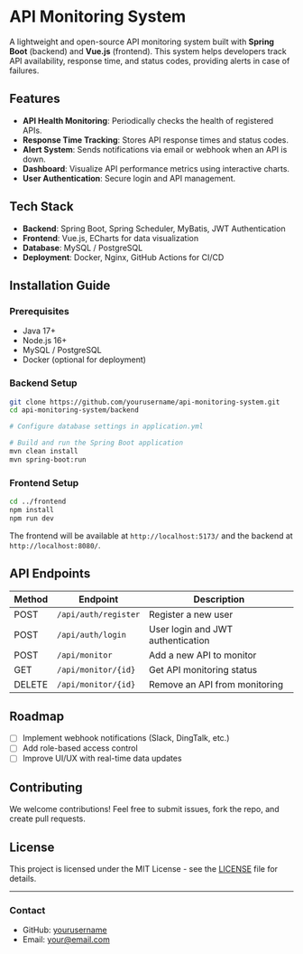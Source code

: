 # API Monitoring System

A lightweight and open-source API monitoring system built with **Spring Boot** (backend) and **Vue.js** (frontend). This system helps developers track API availability, response time, and status codes, providing alerts in case of failures.

## Features
- **API Health Monitoring**: Periodically checks the health of registered APIs.
- **Response Time Tracking**: Stores API response times and status codes.
- **Alert System**: Sends notifications via email or webhook when an API is down.
- **Dashboard**: Visualize API performance metrics using interactive charts.
- **User Authentication**: Secure login and API management.

## Tech Stack
- **Backend**: Spring Boot, Spring Scheduler, MyBatis, JWT Authentication
- **Frontend**: Vue.js, ECharts for data visualization
- **Database**: MySQL / PostgreSQL
- **Deployment**: Docker, Nginx, GitHub Actions for CI/CD

## Installation Guide
### Prerequisites
- Java 17+
- Node.js 16+
- MySQL / PostgreSQL
- Docker (optional for deployment)

### Backend Setup
```sh
git clone https://github.com/yourusername/api-monitoring-system.git
cd api-monitoring-system/backend

# Configure database settings in application.yml

# Build and run the Spring Boot application
mvn clean install
mvn spring-boot:run
```

### Frontend Setup
```sh
cd ../frontend
npm install
npm run dev
```

The frontend will be available at `http://localhost:5173/` and the backend at `http://localhost:8080/`.

## API Endpoints
| Method | Endpoint | Description |
|--------|---------|-------------|
| POST | `/api/auth/register` | Register a new user |
| POST | `/api/auth/login` | User login and JWT authentication |
| POST | `/api/monitor` | Add a new API to monitor |
| GET | `/api/monitor/{id}` | Get API monitoring status |
| DELETE | `/api/monitor/{id}` | Remove an API from monitoring |

## Roadmap
- [ ] Implement webhook notifications (Slack, DingTalk, etc.)
- [ ] Add role-based access control
- [ ] Improve UI/UX with real-time data updates

## Contributing
We welcome contributions! Feel free to submit issues, fork the repo, and create pull requests.

## License
This project is licensed under the MIT License - see the [LICENSE](LICENSE) file for details.

---

### Contact
- GitHub: [yourusername](https://github.com/yourusername)
- Email: your@email.com

